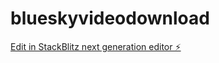 # blueskyvideodownload

[Edit in StackBlitz next generation editor ⚡️](https://stackblitz.com/~/github.com/leapxx/blueskyvideodownload)